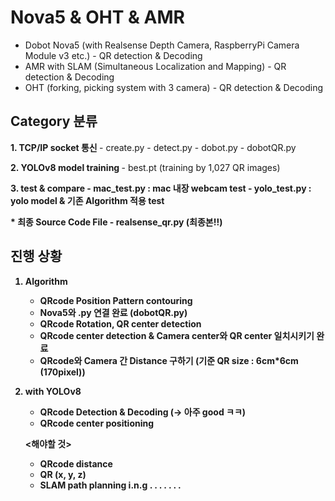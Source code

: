 # Nova5 & OHT & AMR
- Dobot Nova5 (with Realsense Depth Camera, RaspberryPi Camera Module v3 etc.) - QR detection &amp; Decoding
- AMR with SLAM (Simultaneous Localization and Mapping) - QR detection &amp; Decoding
- OHT (forking, picking system with 3 camera) - QR detection &amp; Decoding


## Category 분류
<b> 1. TCP/IP socket 통신 </b>
    - create.py
    - detect.py
    - dobot.py
    - dobotQR.py

<b> 2. YOLOv8 model training </b>
    - best.pt (training by 1,027 QR images)

<b> 3. test & compare
    - mac_test.py : mac 내장 webcam test
    - yolo_test.py : yolo model & 기존 Algorithm 적용 test

<b> * 최종 Source Code File </b>
    - realsense_qr.py (최종본!!)

## 진행 상황
1. Algorithm
    - QRcode Position Pattern contouring
    - Nova5와 .py 연결 완료 (dobotQR.py)
    - QRcode Rotation, QR center detection
    - QRcode center detection & Camera center와 QR center 일치시키기 완료
    - QRcode와 Camera 간 Distance 구하기 (기준 QR size : 6cm*6cm (170pixel))

2. with YOLOv8
    - QRcode Detection & Decoding (-> 아주 good ㅋㅋ)
    - QRcode center positioning

    <해야할 것>
    - QRcode distance
    - QR (x, y, z)
    - <b> SLAM path planning i.n.g . . . . . . .</b>